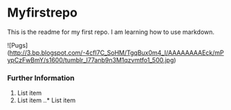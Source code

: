 # Myfirstrepo

This is the readme for my first repo. I am learning how to use markdown.

![Pugs] (http://3.bp.blogspot.com/-4cfI7C_SoHM/TgqBux0m4_I/AAAAAAAAEck/mPypCzFwBmY/s1600/tumblr_l77anb9n3M1qzvmtfo1_500.jpg)

### Further Information

1. List item
2. List item
..* List item